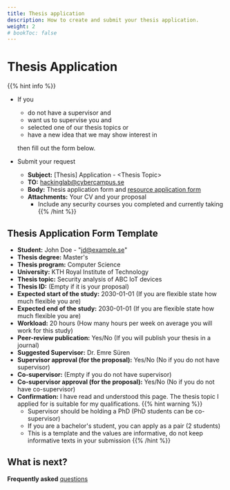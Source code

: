 ```yaml
---
title: Thesis application
description: How to create and submit your thesis application.
weight: 2
# bookToc: false
---
```


# Thesis Application

{{% hint info %}}
- If you 
  - do not have a supervisor and
  - want us to supervise you and
  - selected one of our thesis topics or
  - have a new idea that we may show interest in
  
  then fill out the form below.
- Submit your request
  - **Subject:** [Thesis] Application - \<Thesis Topic\>
  - **TO:** hackinglab@cybercampus.se
  - **Body:** Thesis application form and [resource application form](/docs/resources/apply-resource)
  - **Attachments:** Your CV and your proposal
    - Include any security courses you completed and currently taking
{{% /hint %}}

## Thesis Application Form Template

- **Student:** John Doe - "jd@example.se"
- **Thesis degree:** Master's
- **Thesis program:** Computer Science
- **University:** KTH Royal Institute of Technology
- **Thesis topic:** Security analysis of ABC IoT devices
- **Thesis ID:** (Empty if it is your proposal)
- **Expected start of the study:** 2030-01-01 (If you are flexible state how much flexible you are)
- **Expected end of the study:** 2030-01-01 (If you are flexible state how much flexible you are)
- **Workload:** 20 hours (How many hours per week on average you will work for this study)
- **Peer-review publication:** Yes/No (If you will publish your thesis in a journal)
- **Suggested Supervisor:** Dr. Emre Süren
- **Supervisor approval (for the proposal):** Yes/No (No if you do not have supervisor)
- **Co-supervisor:** (Empty if you do not have supervisor)
- **Co-supervisor approval (for the proposal):** Yes/No (No if you do not have co-supervisor)
- **Confirmation:** I have read and understood this page. The thesis topic I applied for is suitable for my qualifications.
{{% hint warning %}}
  - Supervisor should be holding a PhD (PhD students can be co-supervisor)
  - If you are a bachelor's student, you can apply as a pair (2 students)
  - This is a template and the values are informative, do not keep informative texts in your submission 
{{% /hint %}}

## What is next?

**Frequently asked** [questions](../../contact/faq)
